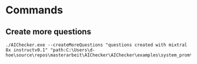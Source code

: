 # Commands

## Create more questions

```pswh
./AIChecker.exe --createMoreQuestions "questions created with mixtral 8x instructv0.1" "path:C:\Users\d-hoe\source\repos\masterarbeit\AIChecker\AIChecker\examples\system_promt.txt"
```
